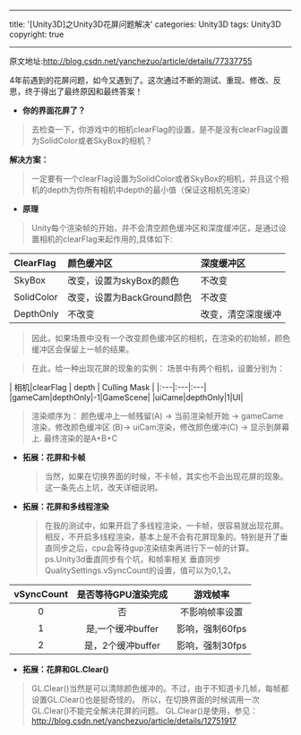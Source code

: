 ﻿
---

title: '[Unity3D]之Unity3D花屏问题解决'
categories: Unity3D
tags: Unity3D
copyright: true

---

原文地址:http://blog.csdn.net/yanchezuo/article/details/77337755

4年前遇到的花屏问题，如今又遇到了。这次通过不断的测试、重现、修改、反思，终于得出了最终原因和最终答案！

- **你的界面花屏了？**

>    去检查一下，你游戏中的相机clearFlag的设置，是不是没有clearFlag设置为SolidColor或者SkyBox的相机？

**解决方案：**

<!--more-->
>一定要有一个clearFlag设置为SolidColor或者SkyBox的相机，并且这个相机的depth为你所有相机中depth的最小值（保证这相机先渲染）

- **原理**
>Unity每个渲染帧的开始，并不会清空颜色缓冲区和深度缓冲区，是通过设置相机的clearFlag来起作用的,具体如下:
		
| ClearFlag      |   颜色缓冲区 | 深度缓冲区  |
| :-------------- | :---------------| :---------- |
|  SkyBox 		|改变，设置为skyBox的颜色|  不改变   |
|  SolidColor    |改变，设置为BackGround颜色 |  不改变  |
|DepthOnly     |  不改变 | 改变，清空深度缓冲  |
	
> 因此，如果场景中没有一个改变颜色缓冲区的相机，在渲染的初始帧，颜色缓冲区会保留上一帧的结果。

> 在此，给一种出现花屏的现象的实例：
> 场景中有两个相机，设置分别为：

|  相机|clearFlag  |  depth  |  Culling Mask  |
|:---|:---|:---|
|gameCam|depthOnly|-1|GameScene|
|uiCame|depthOnly|1|UI|
>   
>  渲染顺序为：
> 颜色缓冲上一帧残留(A) -> 当前渲染帧开始 -> gameCame 渲染，修改颜色缓冲区 (B)-> uiCam渲染，修改颜色缓冲(C) -> 显示到屏幕上.
> 最终渲染的是A+B+C
> 

- **拓展：花屏和卡帧**

	> 当然，如果在切换界面的时候，不卡帧，其实也不会出现花屏的现象。这一条先占上坑，改天详细说明。

- **拓展：花屏和多线程渲染**

	> 在我的测试中，如果开启了多线程渲染，一卡帧，很容易就出现花屏。相反，不开启多线程渲染，基本上是不会有花屏现象的。特别是开了垂直同步之后，cpu会等待gup渲染结束再进行下一帧的计算。
	ps.Unity3d垂直同步有个坑，和帧率相关
	垂直同步QualitySettings.vSyncCount的设置，值可以为0,1,2。

| vSyncCount|是否等待GPU渲染完成|游戏帧率|
|:--:|:--:|:--:|
|0|否|不影响帧率设置|
|1|是,一个缓冲buffer|影响，强制60fps|
|2|是，2个缓冲buffer|影响，强制30fps|


- **拓展：花屏和GL.Clear()**
> GL.Clear()当然是可以清除颜色缓冲的。不过，由于不知道卡几帧，每帧都设置GL.Clear()也是挺奇怪的。
> 所以，在切换界面的时候调用一次GL.Clear()不能完全解决花屏的问题。
> GL.Clear()是使用，参见：
> http://blog.csdn.net/yanchezuo/article/details/12751917
